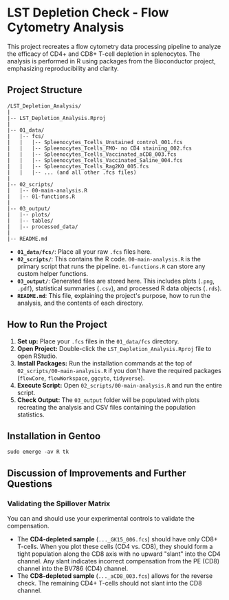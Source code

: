 # LST Depletion Check - Flow Cytometry Analysis

This project recreates a flow cytometry data processing pipeline to analyze the efficacy of CD4+ and CD8+ T-cell depletion in splenocytes. The analysis is performed in R using packages from the Bioconductor project, emphasizing reproducibility and clarity.

## Project Structure

```
/LST_Depletion_Analysis/
|
|-- LST_Depletion_Analysis.Rproj
|
|-- 01_data/
|   |-- fcs/
|   |   |-- Spleenocytes_Tcells_Unstained_control_001.fcs
|   |   |-- Spleenocytes_Tcells_FMO- no CD4 staining_002.fcs
|   |   |-- Spleenocytes_Tcells_Vaccinated_aCD8_003.fcs
|   |   |-- Spleenocytes_Tcells_Vaccinated_Saline_004.fcs
|   |   |-- Spleenocytes_Tcells_Rag2KO_005.fcs
|   |   |-- ... (and all other .fcs files)
|
|-- 02_scripts/
|   |-- 00-main-analysis.R
|   |-- 01-functions.R
|
|-- 03_output/
|   |-- plots/
|   |-- tables/
|   |-- processed_data/
|
|-- README.md
```

*   **`01_data/fcs/`**: Place all your raw `.fcs` files here.
*   **`02_scripts/`**: This contains the R code. `00-main-analysis.R` is the primary script that runs the pipeline. `01-functions.R` can store any custom helper functions.
*   **`03_output/`**: Generated files are stored here. This includes plots (`.png`, `.pdf`), statistical summaries (`.csv`), and processed R data objects (`.rds`).
*   **`README.md`**: This file, explaining the project's purpose, how to run the analysis, and the contents of each directory.

## How to Run the Project

1.  **Set up:** Place your `.fcs` files in the `01_data/fcs` directory.
2.  **Open Project:** Double-click the `LST_Depletion_Analysis.Rproj` file to open RStudio.
3.  **Install Packages:** Run the installation commands at the top of `02_scripts/00-main-analysis.R` if you don't have the required packages (`flowCore`, `flowWorkspace`, `ggcyto`, `tidyverse`).
4.  **Execute Script:** Open `02_scripts/00-main-analysis.R` and run the entire script.
5.  **Check Output:** The `03_output` folder will be populated with plots recreating the analysis and CSV files containing the population statistics.

## Installation in Gentoo

```
sudo emerge -av R tk

```


## Discussion of Improvements and Further Questions

### Validating the Spillover Matrix
You can and should use your experimental controls to validate the compensation.
*   The **CD4-depleted sample** (`..._GK15_006.fcs`) should have only CD8+ T-cells. When you plot these cells (CD4 vs. CD8), they should form a tight population along the CD8 axis with no upward "slant" into the CD4 channel. Any slant indicates incorrect compensation from the PE (CD8) channel into the BV786 (CD4) channel.
*   The **CD8-depleted sample** (`..._aCD8_003.fcs`) allows for the reverse check. The remaining CD4+ T-cells should not slant into the CD8 channel.
